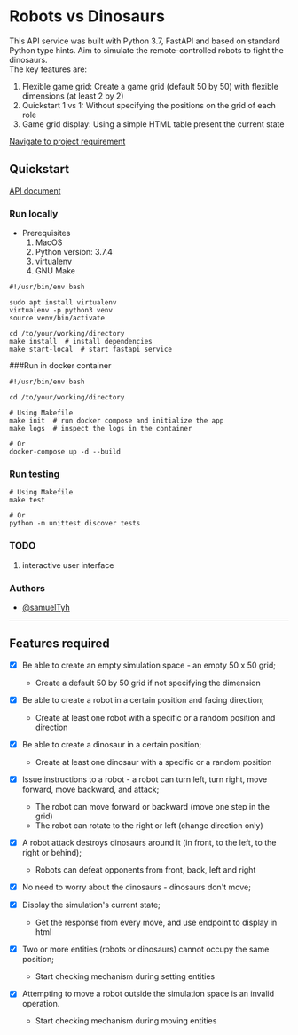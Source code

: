 # Robots vs Dinosaurs

This API service was built with Python 3.7, FastAPI and based on standard Python type hints. Aim to simulate the remote-controlled robots to fight the dinosaurs.  
The key features are:  
1. Flexible game grid: Create a game grid (default 50 by 50) with flexible dimensions (at least 2 by 2)
2. Quickstart 1 vs 1: Without specifying the positions on the grid of each role
3. Game grid display: Using a simple HTML table present the current state


[Navigate to project requirement](#features-required)

## Quickstart
[API document](https://robots-vs-dinos-api-e2rgcwogsq-ew.a.run.app/redoc)

### Run locally
* Prerequisites
    1. MacOS
    2. Python version: 3.7.4
    3. virtualenv
    4. GNU Make
```
#!/usr/bin/env bash

sudo apt install virtualenv
virtualenv -p python3 venv
source venv/bin/activate

cd /to/your/working/directory
make install  # install dependencies 
make start-local  # start fastapi service
```

###Run in docker container
```
#!/usr/bin/env bash

cd /to/your/working/directory

# Using Makefile
make init  # run docker compose and initialize the app
make logs  # inspect the logs in the container

# Or
docker-compose up -d --build
```

### Run testing
```
# Using Makefile
make test

# Or
python -m unittest discover tests
```

### TODO
1. interactive user interface


### Authors
* [@samuelTyh](https://samueltyh.github.io/#/)

---
## Features required

- [x] Be able to create an empty simulation space - an empty 50 x 50 grid;
    * Create a default 50 by 50 grid if not specifying the dimension
    
- [x] Be able to create a robot in a certain position and facing direction;
    * Create at least one robot with a specific or a random position and direction
    
- [x] Be able to create a dinosaur in a certain position;
    * Create at least one dinosaur with a specific or a random position
    
- [x] Issue instructions to a robot - a robot can turn left, turn right, move forward, move backward, and attack;
    * The robot can move forward or backward (move one step in the grid)
    * The robot can rotate to the right or left (change direction only)
    
- [x] A robot attack destroys dinosaurs around it (in front, to the left, to the right or behind);
    * Robots can defeat opponents from front, back, left and right
    
- [x] No need to worry about the dinosaurs - dinosaurs don't move;
- [x] Display the simulation's current state;
    * Get the response from every move, and use endpoint to display in html
- [x] Two or more entities (robots or dinosaurs) cannot occupy the same position;
    * Start checking mechanism during setting entities
- [x] Attempting to move a robot outside the simulation space is an invalid operation.
    * Start checking mechanism during moving entities
